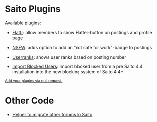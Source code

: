 <!--
Title: Saito Plugins
-->

# Saito Plugins #


Available plugins:

- [Flattr][plugin-flattr]: allow members to show Flatter-button on postings and profile page
- [NSFW][plugin-nsfw]: adds option to add an "not safe for work"-badge to postings
- [Userranks][plugin-userranks]: shows user ranks based on posting number

- [Import Blocked Users][plugin-ibu]: Import blocked user from a pre Saito 4.4 installation into the new blocking system of Saito 4.4+


[plugin-userranks]: https://github.com/Schlaefer/saito-userranks
[plugin-flattr]: https://github.com/Schlaefer/saito-flattr
[plugin-nsfw]: https://github.com/Schlaefer/saito-nsfwbadge

[plugin-ibu]: https://github.com/Schlaefer/saito-importblockedusers

<small class="text-muted">
<a href="https://github.com/Schlaefer/Saito/blob/gh-pages/content/saito-plugins.md">Add your plugins via pull request.</a>
</small>

# Other Code #

- [Helper to migrate other forums to Saito](https://github.com/Schlaefer/saito-import)